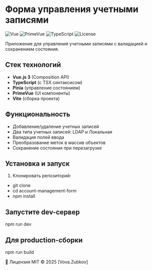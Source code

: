 # Форма управления учетными записями

![Vue](https://img.shields.io/badge/Vue-3.4-green)
![PrimeVue](https://img.shields.io/badge/PrimeVue-4.3-blue)
![TypeScript](https://img.shields.io/badge/TypeScript-5.3-orange)
![License](https://img.shields.io/badge/License-MIT-brightgreen)

Приложение для управления учетными записями с валидацией и сохранением состояния.

## Стек технологий

- **Vue.js 3** (Composition API)
- **TypeScript** (с TSX синтаксисом)
- **Pinia** (управление состоянием)
- **PrimeVue** (UI компоненты)
- **Vite** (сборка проекта)

## Функциональность

- Добавление/удаление учетных записей
- Два типа учетных записей: LDAP и Локальная
- Валидация полей ввода
- Преобразование меток в массив объектов
- Сохранение состояния при перезагрузке

## Установка и запуск

1. Клонировать репозиторий:
- git clone <repository-url>
- cd account-management-form
- npm install

## Запустите dev-сервер
npm run dev

## Для production-сборки
npm run build

📄 Лицензия
MIT © 2025 [Vova.Zubkov]
